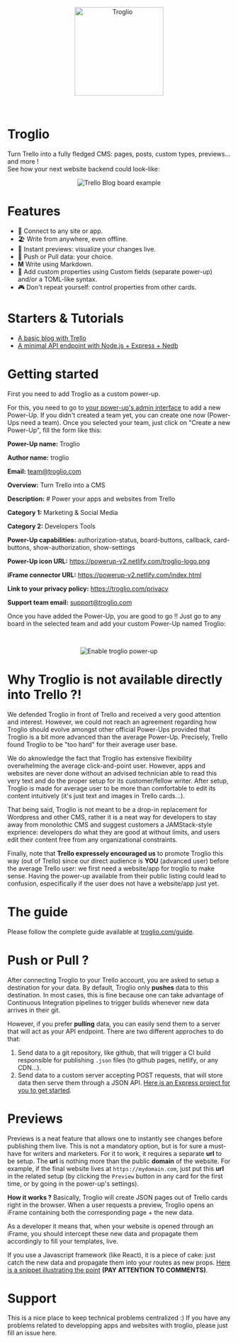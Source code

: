 <p align="center">
    <img src="https://troglio.com/img/troglio-logo.png" width="200" height="200" alt="Troglio" />
</p>
<br />

# Troglio

Turn Trello into a fully fledged CMS: pages, posts, custom types, previews... and more !
<br />
See how your next website backend could look-like:
<br />
<p align="center">
    <img src="https://troglio.com/img/trello-blog-board.png" alt="Trello Blog board example" />
</p>

# Features
- :electric_plug: Connect to any site or app.
- :beach_umbrella: Write from anywhere, even offline.
- :mag_right: Instant previews: visualize your changes live.
- :arrows_counterclockwise: Push or Pull data: your choice.
- **M** Write using Markdown.
- :bookmark: Add custom properties using Custom fields (separate power-up) and/or a TOML-like syntax.
- :video_game: Don't repeat yourself: control properties from other cards.

# Starters & Tutorials

- [A basic blog with Trello](https://github.com/Troglio/troglio-starter-preact-static)
- [A minimal API endpoint with Node.js + Express + Nedb](https://github.com/Troglio/express-nedb-endpoint)


# Getting started

First you need to add Troglio as a custom power-up.

For this, you need to go to [your power-up's admin interface](https://trello.com/power-ups/admin) to add a new Power-Up.
If you didn't created a team yet, you can create one now (Power-Ups need a team).
Once you selected your team, just click on "Create a new Power-Up", fill the form like this:

**Power-Up name:** Troglio

**Author name:** troglio

**Email:** team@troglio.com

**Overview:** Turn Trello into a CMS

**Description:** # Power your apps and websites from Trello

**Category 1:** Marketing & Social Media

**Category 2:** Developers Tools

**Power-Up capabilities:** authorization-status, board-buttons, callback, card-buttons, show-authorization, show-settings

**Power-Up icon URL:** https://powerup-v2.netlify.com/troglio-logo.png

**iFrame connector URL:** https://powerup-v2.netlify.com/index.html

**Link to your privacy policy:** https://troglio.com/privacy

**Support team email:** support@troglio.com


Once you have added the Power-Up, you are good to go !! Just go to any board in the selected team and add your custom Power-Up named Troglio:

<br />
<p align="center">
    <img src="https://troglio.com/img/enable-troglio-power-up.gif" alt="Enable troglio power-up" />
</p>

# Why Troglio is not available directly into Trello ?!

We defended Troglio in front of Trello and received a very good attention and interest. However, we could not reach an agreement regarding how Troglio should evolve amongst other official Power-Ups provided that Troglio is a bit more advanced than the average Power-Up. Precisely, Trello found Troglio to be "too hard" for their average user base.

We do aknowledge the fact that Troglio has extensive flexibility overwhelming the average click-and-point user. However, apps and websites are never done without an advised technician able to read this very text and do the proper setup for its customer/fellow writer. After setup, Troglio is made for average user to be more than comfortable to edit its content intuitively (it's just text and images in Trello cards...). 

That being said, Troglio is not meant to be a drop-in replacement for Wordpress and other CMS, rather it is a neat way for developers to stay away from monolothic CMS and suggest customers a JAMStack-style exprience: developers do what they are good at without limits, and users edit their content free from any organizational constraints.

Finally, note that **Trello expressely encouraged us** to promote Troglio this way (out of Trello) since our direct audience is **YOU** (advanced user) before the average Trello user: we first need a website/app for troglio to make sense. Having the power-up available from their public listing could lead to confusion, especifically if the user does not have a website/app just yet.


# The guide

Please follow the complete guide available at [troglio.com/guide](https://troglio.com/guide).


# Push or Pull ?

After connecting Troglio to your Trello account, you are asked to setup a destination for your data. By default, Troglio only **pushes** data to this destination. In most cases, this is fine because one can take advantage of Continuous Integration pipelines to trigger builds whenever new data arrives in their git.

However, if you prefer **pulling** data, you can easily send them to a server that will act as your API endpoint. There are two different approches to do that:

1. Send data to a git repository, like github, that will trigger a CI build responsible for publishing `.json` files (to github pages, netlify, or any CDN...).
2. Send data to a custom server accepting POST requests, that will store data then serve them through a JSON API. [Here is an Express project for you to get started](https://github.com/Troglio/express-nedb-endpoint).

# Previews

Previews is a neat feature that allows one to instantly see changes before publishing them live. This is not a mandatory option, but is for sure a must-have for writers and marketers. For it to work, it requires a separate **url** to be setup. The **url** is nothing more than the public **domain** of the website. For example, if the final website lives at `https://mydomain.com`, just put this **url** in the related setup (by clicking the `Preview` button in any card for the first time, or by going in the power-up's settings).

**How it works ?**
Basically, Troglio will create JSON pages out of Trello cards right in the browser. When a user requests a preview, Troglio opens an iFrame containing both the corresponding page + the new data.

As a developer it means that, when your website is opened through an iFrame, you should intercept these new data and propagate them accordingly to fill your templates, live.

If you use a Javascript framework (like React), it is a piece of cake: just catch the new data and propagate them into your routes as new props. [Here is a snippet illustrating the point](https://github.com/Troglio/troglio-starter-preact-static/blob/master/src/App.js) **(PAY ATTENTION TO COMMENTS)**.


# Support
This is a nice place to keep technical problems centralized :)
If you have any problems related to developping apps and websites with troglio, please just fill an issue here.

